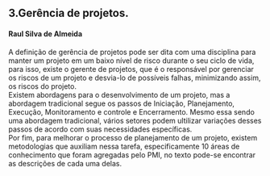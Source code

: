 ## 3.Gerência de projetos.
#### Raul Silva de Almeida

A definição de gerência de projetos pode ser dita com uma disciplina para manter um projeto em um baixo nível de risco durante o seu ciclo de vida, para isso, existe o gerente de projetos, que é o responsável por gerenciar os riscos de um projeto e desvia-lo de possíveis falhas, minimizando assim, os riscos do projeto.<br>
Existem abordagens para o desenvolvimento de um projeto, mas a abordagem tradicional segue os passos de Iniciação, Planejamento, Execução, Monitoramento e controle e Encerramento. Mesmo essa sendo uma abordagem tradicional, vários setores podem ultilizar variações desses passos de acordo com suas necessidades específicas.<br>
Por fim, para melhorar o processo de planejamento de um projeto, existem metodologias que auxiliam nessa tarefa, especificamente 10 áreas de conhecimento que foram agregadas pelo PMI, no texto pode-se encontrar as descrições de cada uma delas.
